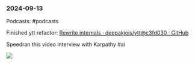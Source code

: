 ### 2024-09-13
Podcasts: #podcasts



Finished ytt refactor: [Rewrite internals · deepakjois/ytt@c3fd030 · GitHub](https://github.com/deepakjois/ytt/commit/c3fd030991ddfda4037f43c6b1f3fdbdb02cb15f)

Speedran this video interview with Karpathy #ai

![](https://www.youtube.com/watch?v=hM_h0UA7upI)

